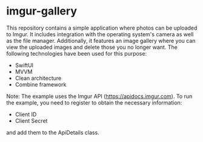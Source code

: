 # imgur-gallery

This repository contains a simple application where photos can be uploaded to Imgur. It includes integration with the operating system's camera as well as the file manager. Additionally, it features an image gallery where you can view the uploaded images and delete those you no longer want. The following technologies have been used for this purpose:

* SwiftUI
* MVVM 
* Clean architecture
* Combine framework

Note: The example uses the Imgur API (https://apidocs.imgur.com). To run the example, you need to register to obtain the necessary information:

* Client ID
* Client Secret

and add them to the ApiDetails class.